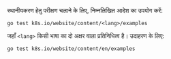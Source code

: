स्थानीयकरण हेतु परीक्षण चलाने के लिए, निम्नलिखित आदेश का उपयोग करें:

```
go test k8s.io/website/content/<lang>/examples
```

जहाँ `<lang>` किसी भाषा का दो अक्षर वाला प्रतिनिधित्व है। उदाहरण के लिए:

```
go test k8s.io/website/content/en/examples
```
